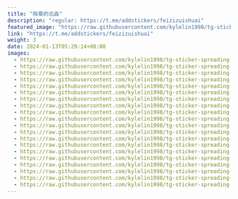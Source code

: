 ```yaml
---
title: "辉桑的北淼"
description: "regular: https://t.me/addstickers/feizizuishuai"
featured_image: "https://raw.githubusercontent.com/kylelin1998/tg-sticker-spreading-worldwide-images/main/img/04d9bfe8-9073-4efa-8ea7-7f5579a9bf02.jpg"
link: "https://t.me/addstickers/feizizuishuai"
weight: 3
date: 2024-01-13T05:29:14+08:00
images:
  - https://raw.githubusercontent.com/kylelin1998/tg-sticker-spreading-worldwide-images/main/img/04d9bfe8-9073-4efa-8ea7-7f5579a9bf02.jpg
  - https://raw.githubusercontent.com/kylelin1998/tg-sticker-spreading-worldwide-images/main/img/56f2450e-c451-4586-864c-a8e859e0112d.jpg
  - https://raw.githubusercontent.com/kylelin1998/tg-sticker-spreading-worldwide-images/main/img/e66188bf-945d-4a78-81ed-2d842f28a7d1.jpg
  - https://raw.githubusercontent.com/kylelin1998/tg-sticker-spreading-worldwide-images/main/img/07e0c8af-833b-453e-8ee4-a75de992f548.jpg
  - https://raw.githubusercontent.com/kylelin1998/tg-sticker-spreading-worldwide-images/main/img/a836723a-405c-411f-a698-905ca8ea350a.jpg
  - https://raw.githubusercontent.com/kylelin1998/tg-sticker-spreading-worldwide-images/main/img/1f22c8df-f397-47cb-a942-e791fa72f49d.jpg
  - https://raw.githubusercontent.com/kylelin1998/tg-sticker-spreading-worldwide-images/main/img/a501b739-767c-40b4-832c-f8d1a7447cca.jpg
  - https://raw.githubusercontent.com/kylelin1998/tg-sticker-spreading-worldwide-images/main/img/c87ee325-db3d-42fc-af1e-2bc12dd5c41c.jpg
  - https://raw.githubusercontent.com/kylelin1998/tg-sticker-spreading-worldwide-images/main/img/157434fc-38a0-445f-b909-d58d275eedd6.jpg
  - https://raw.githubusercontent.com/kylelin1998/tg-sticker-spreading-worldwide-images/main/img/f7ad68ec-26c4-44e3-a9d2-6866692614ed.jpg
  - https://raw.githubusercontent.com/kylelin1998/tg-sticker-spreading-worldwide-images/main/img/9e51831d-e0dc-410a-ab10-0eb3bcbf3641.jpg
  - https://raw.githubusercontent.com/kylelin1998/tg-sticker-spreading-worldwide-images/main/img/1ab22907-6df0-41fe-bf2d-25ed31c90438.jpg
  - https://raw.githubusercontent.com/kylelin1998/tg-sticker-spreading-worldwide-images/main/img/879a768d-6626-4cf5-bbd3-283f7c379266.jpg
  - https://raw.githubusercontent.com/kylelin1998/tg-sticker-spreading-worldwide-images/main/img/ddc57d8d-4772-4ed6-9156-8ffce95b7096.jpg
  - https://raw.githubusercontent.com/kylelin1998/tg-sticker-spreading-worldwide-images/main/img/2d8a108e-15ea-4c21-915b-8d5937a79802.jpg
  - https://raw.githubusercontent.com/kylelin1998/tg-sticker-spreading-worldwide-images/main/img/74639a22-5e36-46bf-9e63-9d8867a147cc.jpg
  - https://raw.githubusercontent.com/kylelin1998/tg-sticker-spreading-worldwide-images/main/img/d3a0b5a7-375f-4351-832f-3ff1f8e930fe.jpg
  - https://raw.githubusercontent.com/kylelin1998/tg-sticker-spreading-worldwide-images/main/img/0f8388b0-321e-44cf-b35a-59f8d556ca52.jpg
  - https://raw.githubusercontent.com/kylelin1998/tg-sticker-spreading-worldwide-images/main/img/910ec7bf-c587-4f08-963c-118b1983d7da.jpg
  - https://raw.githubusercontent.com/kylelin1998/tg-sticker-spreading-worldwide-images/main/img/09be646b-e1c7-47a1-9a5b-451f5c4d81c3.jpg
---
```

